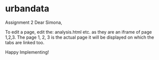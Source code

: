 # urbandata
Assignment 2
Dear Simona,

To edit a page, edit the: analysis.html etc. as they are an iframe of page 1,2,3.
The page 1, 2, 3 is the actual page it will be displayed on which the tabs are linked too.

Happy Implementing!
